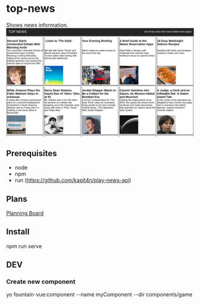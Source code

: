 # top-news
Shows news information.
![Top News](https://github.com/kapit4n/top-news/raw/master/mockups/top-news-home0.1.png)


## Prerequisites
* node
* npm
* run (https://github.com/kapit4n/play-news-api)

## Plans
[Planning Board](https://github.com/kapit4n/top-news/projects/1)

## Install
npm run serve

## DEV
### Create new component
yo fountain-vue:component --name myComponent --dir components/game
